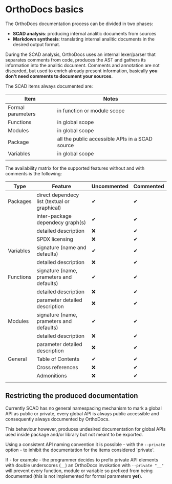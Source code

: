 # OrthoDocs basics

The OrthoDocs documentation process can be divided in two phases:

- **SCAD analysis**: producing internal analitic documents from sources
- **Markdown synthesis**: translating internal analitic documents in the desired output format.

During the SCAD analysis, OrthoDocs uses an internal lexer/parser that separates comments from code, produces the AST and gathers its information into the analitic document. Comments and annotation are not discarded, but used to enrich already present information, basically **you don't need comments to document your sources**.

The SCAD items always documented are:

| Item              | Notes                                             |
| ----------------- | ------------------------------------------------- |
| Formal parameters | in function or module scope                       |
| Functions         | in global scope                                   |
| Modules           | in global scope                                   |
| Package           | all the public accessible APIs in a SCAD source   |
| Variables         | in global scope                                   |
|                   |                                                   |

The availability matrix for the supported features without and with comments is the following:

| Type      | Feature                                       | Uncommented   | Commented |
| ---       | ---                                           | ---           | ---       |
| Packages  | direct dependecy list (textual or graphical)  | ✔            | ✔        |
|           | inter-package dependecy graph(s)              | ✔            | ✔        |
|           | detailed description                          | ❌            | ✔        |
|           | SPDX licensing                                | ❌            | ✔        |
| Variables | signature (name and defaults)                 | ✔            | ✔        |
|           | detailed description                          | ❌            | ✔        |
| Functions | signature (name, prameters and defaults)      | ✔            | ✔        |
|           | detailed description                          | ❌            | ✔        |
|           | parameter detailed description                | ❌            | ✔        |
| Modules   | signature (name, prameters and defaults)      | ✔            | ✔        |
|           | detailed description                          | ❌            | ✔        |
|           | parameter detailed description                | ❌            | ✔        |
| General   | Table of Contents                             | ✔             | ✔        |
|           | Cross references                              | ❌            | ✔        |
|           | Admonitions                                   | ❌            | ✔        |
|           |                                               |               |           |

## Restricting the produced documentation

Currently SCAD has no general namespacing mechanism to mark a global API as public or private, every global API is always public accessible and consequently always documented by OrthoDocs.

This behaviour however, produces undesired documentation for global APIs used inside package and/or library but not meant to be exported.

Using a consistent API naming convention it is possible - with the `--private` option - to inhibit the documentation for the items considered 'private'.

If - for example - the programmer decides to prefix private API elements with double underscores (`__`) an OrthoDocs invokation with `--private "__"` will prevent every function, module or variable so prefixed from being documented (this is not implemented for formal parameters __yet__).
